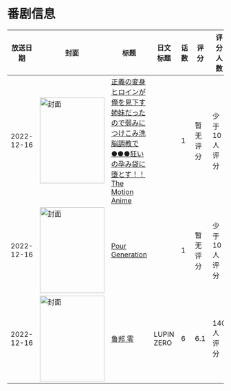 # 番剧信息

|放送日期|封面|标题|日文标题|话数|评分|评分人数|
|---|---|---|---|---|---|---|
|2022-12-16|<img src="https://bangumi.tv/img/no_icon_subject.png" alt="封面" style="width:150px;height:200px;object-fit:cover;">|[正義の変身ヒロインが俺を見下す姉妹だったので弱みにつけこみ洗脳調教で●●●狂いの孕み袋に堕とす！！ The Motion Anime](https://bangumi.tv/subject/409887)||1|暂无评分|少于10人评分|
|2022-12-16|<img src="https://lain.bgm.tv/pic/cover/c/74/72/415174_151O1.jpg" alt="封面" style="width:150px;height:200px;object-fit:cover;">|[Pour Generation](https://bangumi.tv/subject/415174)||1|暂无评分|少于10人评分|
|2022-12-16|<img src="https://lain.bgm.tv/pic/cover/c/03/55/405990_R99SD.jpg" alt="封面" style="width:150px;height:200px;object-fit:cover;">|[鲁邦 零](https://bangumi.tv/subject/405990)|LUPIN ZERO|6|6.1|140人评分|

